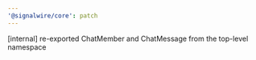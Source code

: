 ```yaml
---
'@signalwire/core': patch
---
```


[internal] re-exported ChatMember and ChatMessage from the top-level namespace
